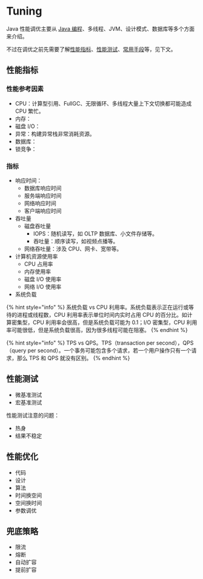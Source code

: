 # Tuning

Java 性能调优主要从 [Java 编程](programming.md)、多线程、JVM、设计模式、数据库等多个方面来介绍。

不过在调优之前先需要了解[性能指标](./#xing-neng-zhi-biao)、[性能测试](./#xing-neng-ce-shi)、[常用手段](./#xing-neng-you-hua)等，见下文。

## 性能指标

### 性能参考因素

* CPU：计算型引用、FullGC、无限循环、多线程大量上下文切换都可能造成 CPU 繁忙。
* 内存：
* 磁盘 I/O：
* 异常：构建异常栈非常消耗资源。
* 数据库：
* 锁竞争：

### 指标

* 响应时间：
  * 数据库响应时间
  * 服务端响应时间
  * 网络响应时间
  * 客户端响应时间
* 吞吐量
  * 磁盘吞吐量
    * IOPS：随机读写，如 OLTP 数据库、小文件存储等。
    * 吞吐量：顺序读写，如视频点播等。
  * 网络吞吐量：涉及 CPU、网卡、宽带等。
* 计算机资源使用率
  * CPU 占用率
  * 内存使用率
  * 磁盘 I/O 使用率
  * 网络 I/O 使用率
* 系统负载

{% hint style="info" %}
系统负载 vs CPU 利用率。系统负载表示正在运行或等待的进程或线程数，CPU 利用率表示单位时间内实时占用 CPU 的百分比。如计算密集型，CPU 利用率会很高，但是系统负载可能为 0.1；I/O 密集型，CPU 利用率可能很低，但是系统负载很高，因为很多线程可能在阻塞。
{% endhint %}

{% hint style="info" %}
TPS vs QPS。TPS（transaction per second），QPS（query per second）。一个事务可能包含多个请求，若一个用户操作只有一个请求，那么 TPS 和 QPS 就没有区别。
{% endhint %}

## 性能测试

* 微基准测试
* 宏基准测试

性能测试注意的问题：

* 热身
* 结果不稳定

## 性能优化

* 代码
* 设计
* 算法
* 时间换空间
* 空间换时间
* 参数调优

## 兜底策略

* 限流
* 熔断
* 自动扩容
* 提前扩容

